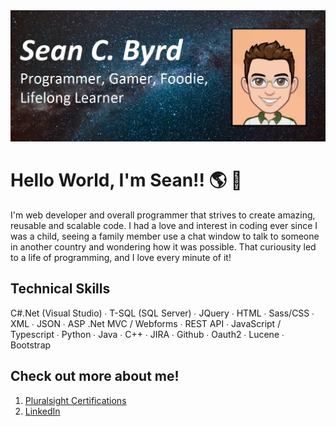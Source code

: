 <img src="./images/banner.jpg" alt="Profile Pic">

# Hello World, I'm Sean!! 🌎 👋

I'm web developer and overall programmer that strives to create amazing, reusable and scalable code. I had a love and interest in coding ever since I was a child, seeing a family member use a chat window to talk to someone in another country and wondering how it was possible. That curiousity led to a life of programming, and I love every minute of it!

## Technical Skills
C#.Net (Visual Studio) ∙ T-SQL (SQL Server)  ∙ JQuery ∙ HTML ∙ Sass/CSS ∙ XML ∙ JSON ∙ ASP .Net MVC / Webforms ∙ REST API ∙ JavaScript / Typescript ∙ Python ∙ Java ∙ C++ ∙ JIRA ∙ Github ∙ Oauth2 ∙ Lucene ∙ Bootstrap

## Check out more about me!
1. [Pluralsight Certifications](https://github.com/byrdsean/byrdsean/tree/main/Certifications/Pluralsight)
2. [LinkedIn](https://www.linkedin.com/in/seanbyrd)

<!--
**byrdsean/byrdsean** is a ✨ _special_ ✨ repository because its `README.md` (this file) appears on your GitHub profile.

Here are some ideas to get you started:

- 🔭 I’m currently working on ...
- 🌱 I’m currently learning ...
- 👯 I’m looking to collaborate on ...
- 🤔 I’m looking for help with ...
- 💬 Ask me about ...
- 📫 How to reach me: ...
- 😄 Pronouns: ...
- ⚡ Fun fact: ...
-->
